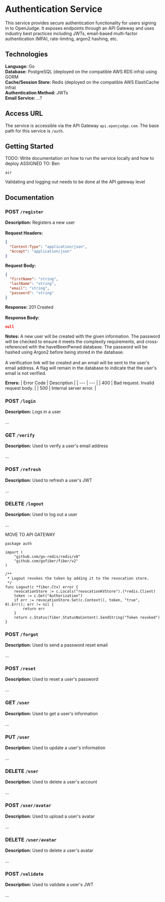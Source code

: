 # Authentication Service

This service provides secure authentication functionality for users signing in to OpenJudge. It
exposes endpoints through an API Gateway and uses industry best practices including JWTs,
email-based multi-factor authentication (MFA), rate-limitng, argon2 hashing, etc.

## Technologies

**Language:** Go </br> **Database:** PostgreSQL (deployed on the compatible AWS RDS infra) using
GORM </br> **Cache/Session Store:** Redis (deployed on the compatible AWS ElastiCache infra) </br>
**Authentication Method:** JWTs </br> **Email Service:** ...?

## Access URL

The service is accessible via the API Gateway `api.openjudge.com`. The base path for this service is
`/auth`.

## Getting Started

TODO: Write documentation on how to run the service locally and how to deploy ASSIGNED TO: Ben

```
air
```


Validating and logging out needs to be done at the API gateway level

## Documentation

### POST `/register`

**Description:** Registers a new user </br></br> **Request Headers:**

```json
{
  "Content-Type": "application/json",
  "Accept": "application/json"
}
```

**Request Body:**

```json
{
  "firstName": "string",
  "lastName": "string",
  "email": "string",
  "password": "string"
}
```

**Response:** 201 Created </br></br> **Response Body:**

```json
null
```

**Notes:** A new user will be created with the given information. The password will be checked to
ensure it meets the complexity requirements, and cross-referenced with the haveIBeenPwned database.
The password will be hashed using Argon2 before being stored in the database. </br> </br> A
verification link will be created and an email will be sent to the user's email address. A flag will
remain in the database to indicate that the user's email is not verified. </br>

**Errors:** | Error Code | Description | | --- | --- | | 400 | Bad request. Invalid request body. |
| 500 | Internal server error. |

### POST `/login`

**Description:** Logs in a user </br></br> ...

### GET `/verify`

**Description:** Used to verify a user's email address </br></br> ...

### POST `/refresh`

**Description:** Used to refresh a user's JWT </br></br> ...

### DELETE `/logout`

**Description:** Used to log out a user </br></br> ...

MOVE TO API GATEWAY
```
package auth

import (
	"github.com/go-redis/redis/v8"
	"github.com/gofiber/fiber/v2"
)

/**
 * Logout revokes the token by adding it to the revocation store.
 */
func Logout(c *fiber.Ctx) error {
	revocationStore := c.Locals("revocationKVStore").(*redis.Client)
	token := c.Get("Authorization")
	if err := revocationStore.Set(c.Context(), token, "true", 0).Err(); err != nil {
		return err
	}
	return c.Status(fiber.StatusNoContent).SendString("Token revoked")
}
```

### POST `/forgot`

**Description:** Used to send a password reset email </br></br> ...

### POST `/reset`

**Description:** Used to reset a user's password </br></br> ...

### GET `/user`

**Description:** Used to get a user's information </br></br> ...

### PUT `/user`

**Description:** Used to update a user's information </br></br> ...

### DELETE `/user`

**Description:** Used to delete a user's account </br></br> ...

### POST `/user/avatar`

**Description:** Used to upload a user's avatar </br></br> ...

### DELETE `/user/avatar`

**Description:** Used to delete a user's avatar </br></br> ...

### POST `/validate`

**Description:** Used to validate a user's JWT </br></br> ...
